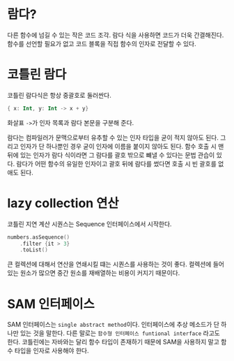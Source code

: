 
# 람다?
다른 함수에 넘길 수 있는 작은 코드 조각.
람다 식을 사용하면 코드가 더욱 간결해진다. 함수를 선언할 필요가 없고 코드 블록을 직접 함수의 인자로 전달할 수 있다.

# 코틀린 람다
코틀린 람다식은 항상 중괄호로 둘러싼다.
```kotlin
{ x: Int, y: Int -> x + y}
```
화살표 `->`가 인자 목록과 람다 본문을 구분해 준다.

람다는 컴파일러가 문맥으로부터 유추할 수 있는 인자 타입을 굳이 적지 않아도 된다. 그리고 인자가 단 하나뿐인 경우 굳이 인자에 이름을 붙이지 않아도 된다.
함수 호출 시 맨 뒤에 있는 인자가 람다 식이라면 그 람다를 괄호 밖으로 뺴낼 수 있다는 문법 관습이 있다.
람다가 어떤 함수의 유일한 인자이고 괄호 뒤에 람다를 썼다면 호출 시 빈 괄호를 없애도 된다.

# lazy collection 연산
코틀린 지연 계산 시퀀스는 Sequence 인터페이스에서 시작한다.
```kotlin
numbers.asSequence()
    .filter {it > 3}
    .toList()
```
큰 컬렉션에 대해서 연산을 연쇄시킬 떄는 시퀀스를 사용하는 것이 좋다. 컬렉션에 들어있는 원소가 많으면 중간 원소를 재배열하는 비용이 커지기 때문이다.

# SAM 인터페이스
SAM 인터페이스는 `single abstract method`이다. 인터페이스에 추상 메소드가 단 하나만 있는 것을 말한다. 다른 말로는 `함수형 인터페이스 funtional interface` 라고도 한다. 코틀린에는 자바와는 달리 함수 타입이 존재하기 때문에 SAM을 사용하지 말고 함수 타입을 인자로 사용해야 한다.
